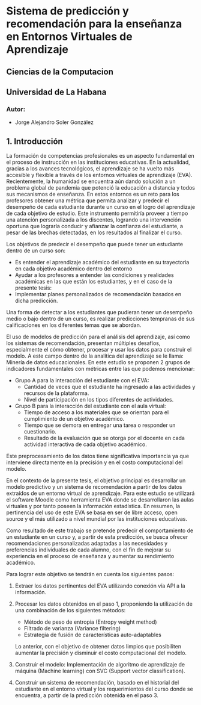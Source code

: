 # **Sistema de predicción y recomendación para la enseñanza en Entornos Virtuales de Aprendizaje**

## Ciencias de la Computacion
## Universidad de La Habana
### Autor:
* Jorge Alejandro Soler González

## 1. Introducción

La formación de competencias profesionales es un aspecto fundamental en el proceso de instrucción en las instituciones educativas. En la actualidad, gracias a los avances tecnológicos, el aprendizaje se ha vuelto más accesible y flexible a través de los entornos virtuales de aprendizaje (EVA). Recientemente, la humanidad se encuentra aún dando solución a un problema global de pandemia que potenció la educación a distancia y todos sus mecanismos de enseñanza. En estos entornos es un reto para los profesores obtener una métrica que permita analizar y predecir el desempeño de cada estudiante durante un curso en el logro del aprendizaje de cada objetivo de estudio. Este instrumento permitiría proveer a tiempo una atención personalizada a los discentes, logrando una intervención oportuna que lograría conducir y afianzar la confianza del estudiante, a pesar de las brechas detectadas, en los resultados al finalizar el curso.

Los objetivos de predecir el desempeño que puede tener un estudiante dentro de un curso son:
* Es entender el aprendizaje académico del estudiante en su trayectoria en cada objetivo académico dentro del entorno
* Ayudar a los profesores a entender las condiciones y realidades académicas en las que están los estudiantes, y en el caso de la presente tesis:
* Implementar planes personalizados de recomendación basados en dicha predicción.

Una forma de detectar a los estudiantes que pudieran tener un desempeño medio o bajo dentro de un curso, es realizar predicciones tempranas de sus calificaciones en los diferentes temas que se abordan.

El uso de modelos de predicción para el análisis del aprendizaje, así como los sistemas de recomendación, presentan múltiples desafíos, especialmente el cómo obtener, procesar y usar los datos para construir el modelo. A este campo dentro de la analítica del aprendizaje se le llama: Minería de datos educacionales. En este estudio se proponen 2 grupos de indicadores fundamentales con métricas entre las que podemos mencionar: 
* Grupo A para la interacción del estudiante con el EVA:
    - Cantidad de veces que el estudiante ha ingresado a las actividades y recursos de la plataforma.
    - Nivel de participación en los tipos diferentes de actividades.
* Grupo B para la interacción del estudiante con el aula virtual:
    - Tiempo de acceso a los materiales que se orientan para el cumplimiento de un objetivo académico.
    - Tiempo que se demora en entregar una tarea o responder un cuestionario.
    - Resultado de la evaluación que se otorga por el docente en cada actividad interactiva de cada objetivo académico.

 Este preprocesamiento de los datos tiene significativa importancia ya que interviene directamente en la precisión y en el costo computacional del modelo.

En el contexto de la presente tesis, el objetivo principal es desarrollar un modelo predictivo y un sistema de recomendación a partir de los datos extraídos de un entorno virtual de aprendizaje. Para este estudio se utilizará el software Moodle como herramienta EVA donde se desarrollaron las aulas virtuales y por tanto poseen la información estadística. En resumen, la pertinencia del uso de este EVA se basa en ser de libre acceso, open source y el más utilizado a nivel mundial por las instituciones educativas. 

Como resultado de este trabajo se pretende predecir el comportamiento de un estudiante en un curso y, a partir de esta predicción, se busca ofrecer recomendaciones personalizadas adaptadas a las necesidades y preferencias individuales de cada alumno, con el fin de mejorar su experiencia en el proceso de enseñanza y aumentar su rendimiento académico.

Para lograr este objetivo se tendrán en cuenta los siguientes pasos:
1. Extraer los datos pertinentes del EVA utilizando conexión vía API a la información.
2. Procesar los datos obtenidos en el paso 1, proponiendo la utilización de una combinación de los siguientes métodos:
    * Método de peso de entropía (Entropy weight method)
    * Filtrado de varianza (Variance filtering)
    * Estrategia de fusión de características auto-adaptables
    
    Lo anterior, con el objetivo de obtener datos limpios que posibiliten aumentar la precisión y disminuir el costo computacional del modelo.
3. Construir el modelo: Implementación de algoritmo de aprendizaje de máquina (Machine learning) con SVC (Support vector classification).
4. Construir un sistema de recomendación, basado en el historial del estudiante en el entorno virtual y los requerimientos del curso donde se encuentra, a partir de la predicción obtenida en el paso 3.



